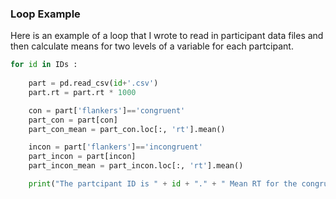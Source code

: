 ### Loop Example

Here is an example of a loop that I wrote to read in participant data files and then calculate means for two levels of a variable for each partcipant.


```python
for id in IDs :
    
    part = pd.read_csv(id+'.csv')
    part.rt = part.rt * 1000

    con = part['flankers']=='congruent'
    part_con = part[con]
    part_con_mean = part_con.loc[:, 'rt'].mean()

    incon = part['flankers']=='incongruent'
    part_incon = part[incon]
    part_incon_mean = part_incon.loc[:, 'rt'].mean()

    print("The partcipant ID is " + id + "." + " Mean RT for the congruent condition is " + str(part_con_mean) + " ms. Mean RT for the incongruent condition is " + str(part_incon_mean) + " ms.")
```
